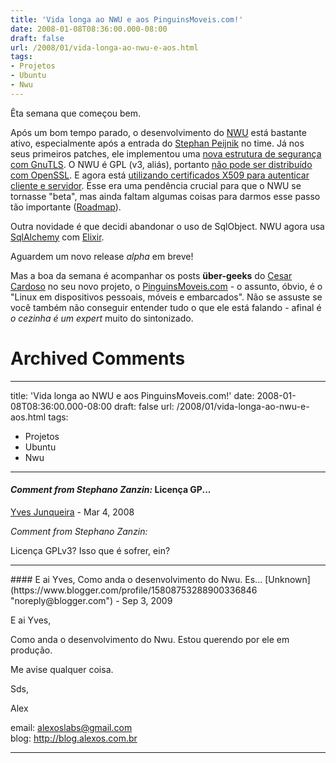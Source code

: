 ```yaml
---
title: 'Vida longa ao NWU e aos PinguinsMoveis.com!'
date: 2008-01-08T08:36:00.000-08:00
draft: false
url: /2008/01/vida-longa-ao-nwu-e-aos.html
tags: 
- Projetos
- Ubuntu
- Nwu
---
```


Êta semana que começou bem.  
  
Após um bom tempo parado, o desenvolvimento do [NWU](http://cetico.org/nwu) está bastante ativo, especialmente após a entrada do [Stephan Peijnik](http://www.sp.or.at/) no time. Já nos seus primeiros patches, ele implementou uma [nova estrutura de segurança com GnuTLS](http://cetico.org/nwu/ticket/100). O NWU é GPL (v3, aliás), portanto [não pode ser distribuído com OpenSSL](http://www.fsf.org/licensing/licenses/). E agora está [utilizando certificados X509 para autenticar cliente e servidor](http://cetico.org/nwu/ticket/59). Esse era uma pendência crucial para que o NWU se tornasse "beta", mas ainda faltam algumas coisas para darmos esse passo tão importante ([Roadmap](http://cetico.org/nwu/roadmap)).  
  
Outra novidade é que decidi abandonar o uso de SqlObject. NWU agora usa [SqlAlchemy](http://www.sqlalchemy.org/) com [Elixir](http://elixir.ematia.de).  
  
Aguardem um novo release _alpha_ em breve!  
  
Mas a boa da semana é acompanhar os posts **über-geeks** do [Cesar Cardoso](http://zyakannazio.eti.br/fudeblog) no seu novo projeto, o [PinguinsMoveis.com](http://pinguinsmoveis.com) - o assunto, óbvio, é o "Linux em dispositivos pessoais, móveis e embarcados". Não se assuste se você também não conseguir entender tudo o que ele está falando - afinal é _o cezinha é um expert_ muito do sintonizado.
# Archived Comments
---
title: 'Vida longa ao NWU e aos PinguinsMoveis.com!'
date: 2008-01-08T08:36:00.000-08:00
draft: false
url: /2008/01/vida-longa-ao-nwu-e-aos.html
tags: 
- Projetos
- Ubuntu
- Nwu
---

#### _Comment from Stephano Zanzin:_ Licença GP...
[Yves Junqueira](https://www.blogger.com/profile/00104361785049371212 "noreply@blogger.com") - <time datetime="2008-03-27T04:37:00.000-07:00">Mar 4, 2008</time>

_Comment from Stephano Zanzin:_  
  
Licença GPLv3? Isso que é sofrer, ein?
<hr />
#### E ai Yves, Como anda o desenvolvimento do Nwu. Es...
[Unknown](https://www.blogger.com/profile/15808753288900336846 "noreply@blogger.com") - <time datetime="2009-09-23T06:28:03.972-07:00">Sep 3, 2009</time>

E ai Yves,  
  
Como anda o desenvolvimento do Nwu. Estou querendo por ele em produção.  
  
Me avise qualquer coisa.  
  
Sds,  
  
Alex  
  
email: alexoslabs@gmail.com  
blog: http://blog.alexos.com.br
<hr />

